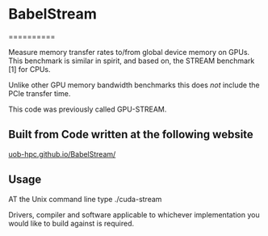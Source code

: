 # BabelStream
==========

Measure memory transfer rates to/from global device memory on GPUs.
This benchmark is similar in spirit, and based on, the STREAM benchmark [1] for CPUs.

Unlike other GPU memory bandwidth benchmarks this does *not* include the PCIe transfer time.

This code was previously called GPU-STREAM.

Built from Code written at the following website
-------
[uob-hpc.github.io/BabelStream/](https://uob-hpc.github.io/BabelStream/)

Usage
-----
AT the Unix command line type ./cuda-stream

Drivers, compiler and software applicable to whichever implementation you would like to build against is required.

